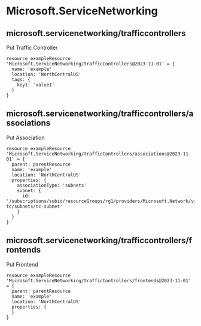 # Microsoft.ServiceNetworking

## microsoft.servicenetworking/trafficcontrollers

Put Traffic Controller
```bicep
resource exampleResource 'Microsoft.ServiceNetworking/trafficControllers@2023-11-01' = {
  name: 'example'
  location: 'NorthCentralUS'
  tags: {
    key1: 'value1'
  }
}
```

## microsoft.servicenetworking/trafficcontrollers/associations

Put Association
```bicep
resource exampleResource 'Microsoft.ServiceNetworking/trafficControllers/associations@2023-11-01' = {
  parent: parentResource 
  name: 'example'
  location: 'NorthCentralUS'
  properties: {
    associationType: 'subnets'
    subnet: {
      id: '/subscriptions/subid/resourceGroups/rg1/providers/Microsoft.Network/virtualNetworks/vnet-tc/subnets/tc-subnet'
    }
  }
}
```

## microsoft.servicenetworking/trafficcontrollers/frontends

Put Frontend
```bicep
resource exampleResource 'Microsoft.ServiceNetworking/trafficControllers/frontends@2023-11-01' = {
  parent: parentResource 
  name: 'example'
  location: 'NorthCentralUS'
  properties: {
  }
}
```
